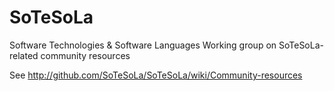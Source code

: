 SoTeSoLa
========

Software Technologies &amp; Software Languages
Working group on SoTeSoLa-related community resources

See http://github.com/SoTeSoLa/SoTeSoLa/wiki/Community-resources
